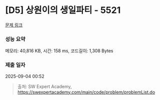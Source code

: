 # [D5] 상원이의 생일파티 - 5521 

[문제 링크](https://swexpertacademy.com/main/code/problem/problemDetail.do?contestProbId=AWWO3kT6F2oDFAV4) 

### 성능 요약

메모리: 40,816 KB, 시간: 158 ms, 코드길이: 1,308 Bytes

### 제출 일자

2025-09-04 00:52



> 출처: SW Expert Academy, https://swexpertacademy.com/main/code/problem/problemList.do